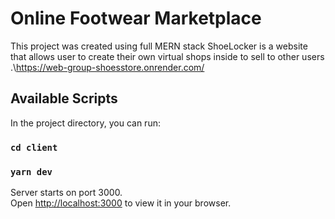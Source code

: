 # Online Footwear Marketplace

This project was created using full MERN stack
ShoeLocker is a website that allows user to create their own virtual shops inside to sell to other users .\https://web-group-shoesstore.onrender.com/

## Available Scripts

In the project directory, you can run:

### `cd client`
### `yarn dev`

Server starts on port 3000.\
Open [http://localhost:3000](http://localhost:3000) to view it in your browser.

